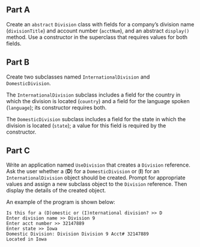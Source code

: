 ## Part A
Create an `abstract` `Division` class with fields for a company’s division name (`divisionTitle`) and account number (`acctNum`), and an abstract `display()` method. Use a constructor in the superclass that requires values for both fields. 

## Part B
Create two subclasses named `InternationalDivision` and `DomesticDivision`. 

The `InternationalDivision` subclass includes a field for the country in which the division is located (`country`) and a field for the language spoken (`language`); its constructor requires both.

The `DomesticDivision` subclass includes a field for the state in which the division is located (`state`); a value for this field is required by the constructor.

## Part C
Write an application named `UseDivision` that creates a `Division` reference. Ask the user whether a (**D**) for a `DomesticDivision` or (**I**) for an `InternationalDivision` object should be created. Prompt for appropriate values and assign a new subclass object to the `Division` reference. Then display the details of the created object.

An example of the program is shown below:
```
Is this for a (D)omestic or (I)nternational division? >> D
Enter division name >> Division 9
Enter acct number >> 32147889
Enter state >> Iowa
Domestic Division: Division Division 9 Acct# 32147889
Located in Iowa
```

